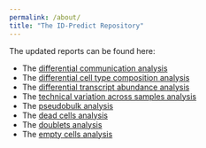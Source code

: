 ```yaml
---
permalink: /about/
title: "The ID-Predict Repository"
---
```


The updated reports can be found here: 

* The [differential communication analysis](https://eroesti.github.io/_reports/differential_communication)
* The [differential cell type composition analysis](https://eroesti.github.io/_reports/differential_cell_type_composition)
* The [differential transcript abundance analysis](https://eroesti.github.io/_reports/differential_transcript_abundance)
* The [technical variation across samples analysis](https://eroesti.github.io/_reports/technical_variation_across_samples)
* The [pseudobulk analysis](https://eroesti.github.io/_reports/pseudobulk_analyses)
* The [dead cells analysis](https://eroesti.github.io/_reports/analysis_dead_cells_modified_all_samples)
* The [doublets analysis](https://eroesti.github.io/_reports/doublets_report)
* The [empty cells analysis](https://eroesti.github.io/_reports/)
